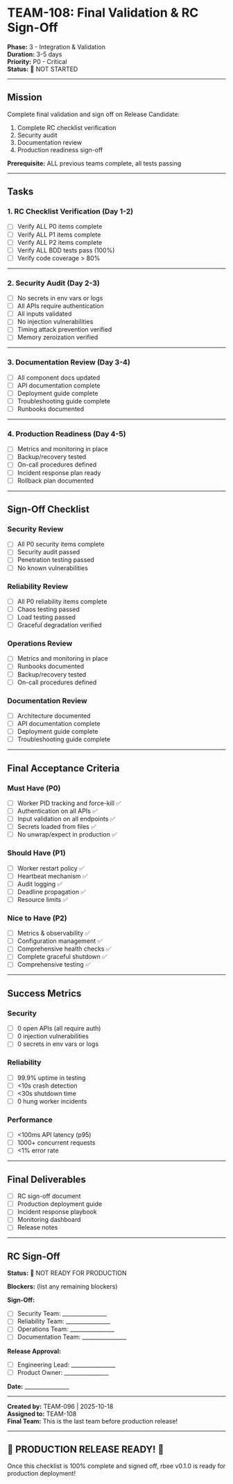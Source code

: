 # TEAM-108: Final Validation & RC Sign-Off

**Phase:** 3 - Integration & Validation  
**Duration:** 3-5 days  
**Priority:** P0 - Critical  
**Status:** 🔴 NOT STARTED

---

## Mission

Complete final validation and sign off on Release Candidate:
1. Complete RC checklist verification
2. Security audit
3. Documentation review
4. Production readiness sign-off

**Prerequisite:** ALL previous teams complete, all tests passing

---

## Tasks

### 1. RC Checklist Verification (Day 1-2)
- [ ] Verify ALL P0 items complete
- [ ] Verify ALL P1 items complete
- [ ] Verify ALL P2 items complete
- [ ] Verify ALL BDD tests pass (100%)
- [ ] Verify code coverage > 80%

---

### 2. Security Audit (Day 2-3)
- [ ] No secrets in env vars or logs
- [ ] All APIs require authentication
- [ ] All inputs validated
- [ ] No injection vulnerabilities
- [ ] Timing attack prevention verified
- [ ] Memory zeroization verified

---

### 3. Documentation Review (Day 3-4)
- [ ] All component docs updated
- [ ] API documentation complete
- [ ] Deployment guide complete
- [ ] Troubleshooting guide complete
- [ ] Runbooks documented

---

### 4. Production Readiness (Day 4-5)
- [ ] Metrics and monitoring in place
- [ ] Backup/recovery tested
- [ ] On-call procedures defined
- [ ] Incident response plan ready
- [ ] Rollback plan documented

---

## Sign-Off Checklist

### Security Review
- [ ] All P0 security items complete
- [ ] Security audit passed
- [ ] Penetration testing passed
- [ ] No known vulnerabilities

### Reliability Review
- [ ] All P0 reliability items complete
- [ ] Chaos testing passed
- [ ] Load testing passed
- [ ] Graceful degradation verified

### Operations Review
- [ ] Metrics and monitoring in place
- [ ] Runbooks documented
- [ ] Backup/recovery tested
- [ ] On-call procedures defined

### Documentation Review
- [ ] Architecture documented
- [ ] API documentation complete
- [ ] Deployment guide complete
- [ ] Troubleshooting guide complete

---

## Final Acceptance Criteria

### Must Have (P0)
- [ ] Worker PID tracking and force-kill ✅
- [ ] Authentication on all APIs ✅
- [ ] Input validation on all endpoints ✅
- [ ] Secrets loaded from files ✅
- [ ] No unwrap/expect in production ✅

### Should Have (P1)
- [ ] Worker restart policy ✅
- [ ] Heartbeat mechanism ✅
- [ ] Audit logging ✅
- [ ] Deadline propagation ✅
- [ ] Resource limits ✅

### Nice to Have (P2)
- [ ] Metrics & observability ✅
- [ ] Configuration management ✅
- [ ] Comprehensive health checks ✅
- [ ] Complete graceful shutdown ✅
- [ ] Comprehensive testing ✅

---

## Success Metrics

### Security
- [ ] 0 open APIs (all require auth)
- [ ] 0 injection vulnerabilities
- [ ] 0 secrets in env vars or logs

### Reliability
- [ ] 99.9% uptime in testing
- [ ] <10s crash detection
- [ ] <30s shutdown time
- [ ] 0 hung worker incidents

### Performance
- [ ] <100ms API latency (p95)
- [ ] 1000+ concurrent requests
- [ ] <1% error rate

---

## Final Deliverables

- [ ] RC sign-off document
- [ ] Production deployment guide
- [ ] Incident response playbook
- [ ] Monitoring dashboard
- [ ] Release notes

---

## RC Sign-Off

**Status:** 🔴 NOT READY FOR PRODUCTION

**Blockers:** (list any remaining blockers)

**Sign-Off:**
- [ ] Security Team: ________________
- [ ] Reliability Team: ________________
- [ ] Operations Team: ________________
- [ ] Documentation Team: ________________

**Release Approval:**
- [ ] Engineering Lead: ________________
- [ ] Product Owner: ________________

**Date:** ________________

---

**Created by:** TEAM-096 | 2025-10-18  
**Assigned to:** TEAM-108  
**Final Team:** This is the last team before production release!

---

## 🎉 PRODUCTION RELEASE READY! 🎉

Once this checklist is 100% complete and signed off, rbee v0.1.0 is ready for production deployment!
